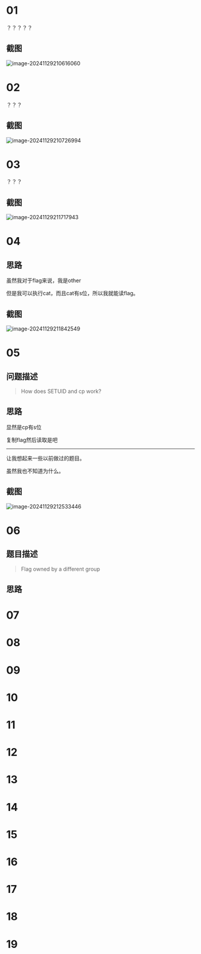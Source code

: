# 01

？？？？？

## 截图

![image-20241129210616060](./05%20Access%20Control.assets/image-20241129210616060.png)

# 02

？？？

## 截图

![image-20241129210726994](./05%20Access%20Control.assets/image-20241129210726994.png)

# 03

？？？

## 截图

![image-20241129211717943](./05%20Access%20Control.assets/image-20241129211717943.png)

# 04

## 思路

虽然我对于flag来说，我是other

但是我可以执行cat，而且cat有s位，所以我就能读flag。

## 截图

![image-20241129211842549](./05%20Access%20Control.assets/image-20241129211842549.png)

# 05

## 问题描述

> How does SETUID and cp work?

## 思路

显然是cp有s位

复制flag然后读取是吧

---

让我想起来一些以前做过的题目。

虽然我也不知道为什么。

## 截图

![image-20241129212533446](./05%20Access%20Control.assets/image-20241129212533446.png)



# 06

## 题目描述

> Flag owned by a different group
>
> 

## 思路



# 07

# 08

# 09

# 10

# 11

# 12

# 13

# 14

# 15

# 16

# 17

# 18

# 19

